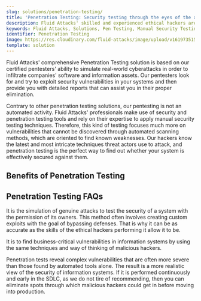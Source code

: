 ```yaml
---
slug: solutions/penetration-testing/
title: 'Penetration Testing: Security testing through the eyes of the attacker'
description: Fluid Attacks' skilled and experienced ethical hackers are responsible for simulating real attacks on your systems to find complex and varied vulnerabilities.
keywords: Fluid Attacks, Solutions, Pen Testing, Manual Security Testing, Manual Penetration Testing, Manual Pentesting, Ethical Hacking
identifier: Penetration Testing
image: https://res.cloudinary.com/fluid-attacks/image/upload/v1619735154/airs/solutions/solution-penetration-testing_ty3kro.webp
template: solution
---
```


<text-container>

Fluid Attacks' comprehensive Penetration Testing solution
is based on our certified pentesters' ability
to simulate real-world cyberattacks
in order to infiltrate companies' software and information assets.
Our pentesters look for and try to exploit security vulnerabilities
in your systems
and then provide you with detailed reports
that can assist you in their proper elimination.

Contrary to other penetration testing solutions,
our pentesting is not an automated activity.
Fluid Attacks' professionals make use of security
and penetration testing tools
and rely on their expertise
to apply manual security testing techniques.
Therefore,
this kind of testing focuses much more on vulnerabilities
that cannot be discovered through automated scanning methods,
which are oriented to find known weaknesses.
Our hackers know the latest and most intricate techniques
threat actors use to attack,
and penetration testing is the perfect way to find out
whether your system is effectively secured against them.

</text-container>

## Benefits of Penetration Testing

<grid-container>

  <div>
    <solution-card
      description="Our ethical hackers' extensive efforts
        allow them to know in greater detail the vulnerabilities
        in the systems they assess and what risks are being taken
        if these flaws are not promptly remediated."
      image="airs/solutions/penetration-testing/icon1"
      title="In-depth hacking"
    />
  </div>

  <div>
    <solution-card
      description="Our ethical hackers go beyond using automated tools,
        exerting their expertise to discover everything that can pose
        a cybersecurity risk within your IT systems.
        This is how we can guarantee very low rates of false positives
        and false negatives in our projects."
      image="airs/solutions/penetration-testing/icon2"
      title="Manual and precise security testing"
    />
  </div>

  <div>
    <solution-card
      description="You can have an updated status of your systems'
        security through continuous penetration testing,
        which then enables you to remediate vulnerabilities
        before cybercriminals find them."
      image="airs/solutions/penetration-testing/icon3"
      title="Enhanced cybersecurity"
    />
  </div>

  <div>
    <solution-card
      description="Every time you remediate a vulnerability we find
        in your system through Continuous Hacking, you can ask
        our team to verify that remediation. This verification
        process does not have any additional cost, no matter
        how many reattacks are necessary."
      image="airs/solutions/penetration-testing/icon4"
      title="Multiple reattacks"
    />
  </div>

</grid-container>

<div>
  <solution-slide
    description="We invite you to read our
      blog posts related to this solution."
    solution="penetrationTesting"
    title="Do you want to learn more about Penetration Testing?"
  />
</div>

## Penetration Testing FAQs

<faq-container>

<div>
<solution-faq
  title="What is penetration testing?">

It is the simulation of genuine attacks
to test the security of a system with the permission of its owners.
This method often involves creating custom exploits
with the goal of bypassing defenses.
That is why
it can be as accurate
as the skills of the ethical hackers performing it allow it to be.

</solution-faq>
</div>

<div>
<solution-faq
  title="What is the primary purpose of penetration testing?">

It is to find business-critical vulnerabilities in information systems
by using the same techniques and way of thinking of malicious hackers.

</solution-faq>
</div>

<div>
<solution-faq
  title="What is the end result of a penetration test?">

Penetration tests reveal complex vulnerabilities
that are often more severe than those found by automated tools alone.
The result is a more realistic view of the security of information systems.
If it is performed continuously and early in the SDLC,
as we do not tire of recommending,
then you can eliminate spots through which malicious hackers could get in
before moving into production.

</solution-faq>
</div>

</faq-container>

<div>
<solution-cta
  paragraph="As cyberattacks keep multiplying, organizations
    that continuously test their systems, predicting the moves
    of threat actors, have a better chance of succeeding against them.
    Don't miss out on the benefits, and ask us about our
    Penetration Testing solution. If first you'd like a taste
    of our automated security testing, check out the 21-day free trial
    and upgrade to include Penetration Testing at any time."
  title="Get started with Fluid Attacks' Penetration Testing right now"
/>
</div>
